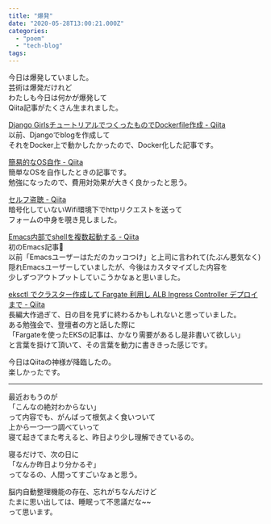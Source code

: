 ```yaml
---
title: "爆発"
date: "2020-05-28T13:00:21.000Z"
categories: 
  - "poem"
  - "tech-blog"
tags: 
---
```


今日は爆発していました。  
芸術は爆発だけれど  
わたしも今日は何かが爆発して  
Qiita記事がたくさん生まれました。

[Django GirlsチュートリアルでつくったものでDockerfile作成 - Qiita  
](https://qiita.com/suwa3/items/6c3f43893fafeab84250)以前、Djangoでblogを作成して  
それをDocker上で動かしたかったので、Docker化した記事です。

[簡易的なOS自作 - Qiita  
](https://qiita.com/suwa3/items/80574687644d70729be1)簡単なOSを自作したときの記事です。  
勉強になったので、費用対効果が大きく良かったと思う。

[セルフ盗聴 - Qiita  
](https://qiita.com/suwa3/items/bcada6902ffa6b162681)暗号化していないWifi環境下でhttpリクエストを送って  
フォームの中身を覗き見しました。

[Emacs内部でshellを複数起動する - Qiita  
](https://qiita.com/suwa3/items/87af37b8a1148105af7c)初のEmacs記事👏  
以前「Emacsユーザーはただのカッコつけ」と上司に言われて(たぶん悪気なく)  
隠れEmacsユーザーしていましたが、今後はカスタマイズした内容を  
少しずつアウトプットしていこうかなぁと思いました。

[eksctl でクラスター作成して Fargate 利用し ALB Ingress Controller デプロイまで - Qiita  
](https://qiita.com/suwa3/items/77ac33c35c37fc0f38ca)長編大作過ぎて、日の目を見ずに終わるかもしれないと思っていました。  
ある勉強会で、登壇者の方と話した際に  
「Fargateを使ったEKSの記事は、かなり需要があるし是非書いて欲しい」  
と言葉を掛けて頂いて、その言葉を動力に書ききった感じです。

今日はQiitaの神様が降臨したの。  
楽しかったです。

* * *

最近おもうのが  
「こんなの絶対わからない」  
って内容でも、がんばって根気よく食いついて  
上から一つ一つ調べていって  
寝て起きてまた考えると、昨日より少し理解できているの。

寝るだけで、次の日に  
「なんか昨日より分かるぞ」  
ってなるの、人間ってすごいなぁと思う。

脳内自動整理機能の存在、忘れがちなんだけど  
たまに思い出しては、睡眠って不思議だな~~  
って思います。
